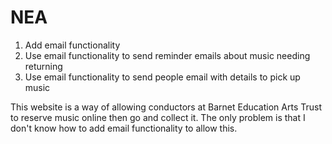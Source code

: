 # NEA
1. Add email functionality
2. Use email functionality to send reminder emails about music needing returning
3. Use email functionality to send people email with details to pick up music


This website is a way of allowing conductors at Barnet Education Arts Trust to reserve music online then go and collect it. The only problem is that I don't know how to add email functionality to allow this.
